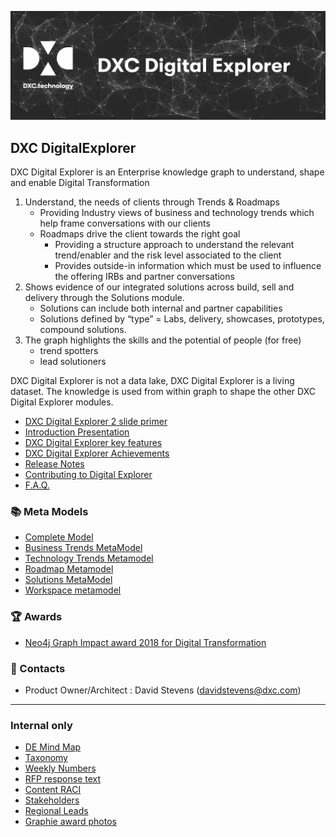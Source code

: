 ![banner](images/banner.png)

## DXC DigitalExplorer 

DXC Digital Explorer is an Enterprise knowledge graph to understand, shape and enable Digital Transformation
1.	Understand, the needs of  clients through Trends & Roadmaps
    - Providing Industry views of business and technology trends which help frame conversations with our clients
    - Roadmaps drive the client towards the right goal
        - Providing a structure approach to understand the relevant trend/enabler and the risk level associated to the client
        - Provides outside-in information which must be used to influence the offering IRBs and partner conversations
2.	Shows evidence of our integrated solutions across build, sell and delivery through the Solutions module.
    - Solutions can include both internal and partner capabilities
    - Solutions defined by “type” = Labs, delivery, showcases, prototypes, compound solutions.
3.	The graph highlights the skills and the potential of people (for free)
    - trend spotters
    - lead solutioners

DXC Digital Explorer is not a data lake, DXC Digital Explorer is a living dataset.  The knowledge is used from within graph to shape the other DXC Digital Explorer modules. 

* [DXC Digital Explorer 2 slide primer](https://github.com/dxc-technology/dxc-digitalexplorer/blob/master/SongSheet/readme.md)
* [Introduction Presentation](https://github.com/dxc-technology/dxc-digitalexplorer/blob/master/Presentations/DXC%20Digital%20Explorer.Overview.ShortVersion.pptx)
* [DXC Digital Explorer key features](https://github.com/dxc-technology/dxc-digitalexplorer/blob/master/deFeatures.md)
* [DXC Digital Explorer Achievements](https://github.com/dxc-technology/dxc-digitalexplorer/blob/master/Achievements.md)
* [Release Notes](https://github.com/dxc-technology/dxc-digitalexplorer/blob/master/ReleaseNotes)
* [Contributing to Digital Explorer](https://github.com/dxc-technology/dxc-digitalexplorer/blob/master/contributing.md)
* [F.A.Q.](https://github.com/dxc-technology/dxc-digitalexplorer/blob/master/SongSheet/faq.md)

### :books: Meta Models
* [Complete Model](https://github.com/dxc-technology/dxc-digitalexplorer/blob/master/DataModels/completeModel.md)
* [Business Trends MetaModel](https://github.com/dxc-technology/dxc-digitalexplorer/blob/master/DataModels/BusinessTrendMetaModel.md)
* [Technology Trends Metamodel](https://github.com/dxc-technology/dxc-digitalexplorer/blob/master/DataModels/TechnologyTrendMetaModel.md)
* [Roadmap Metamodel](https://github.com/dxc-technology/dxc-digitalexplorer/blob/master/DataModels/RoadmapMetaModel.md)
* [Solutions MetaModel](https://github.com/dxc-technology/dxc-digitalexplorer/blob/master/DataModels/SolutionMetaModel.md)
* [Workspace metamodel](https://github.com/dxc-technology/dxc-digitalexplorer/blob/master/DataModels/WorkspaceMetaModel.md)

### :trophy: Awards
* [Neo4j Graph Impact award 2018 for Digital Transformation](https://neo4j.com/news/2018-graphie-award-winners/)

### :busts_in_silhouette: Contacts

* Product Owner/Architect : David Stevens (davidstevens@dxc.com)

---

### Internal only

* [DE Mind Map](internalContent/deMindMap.md)
* [Taxonomy](internalContent/Taxonomy/readme.md)
* [Weekly Numbers](internalContent/WeeklyNumbers.md)
* [RFP response text](internalContent/rfp_DigitalExplorer_response.md)
* [Content RACI](internalContent/ContentRACI.md)
* [Stakeholders](internalContent/Stakeholders.md)
* [Regional Leads](internalContent/regionalLeads.md)
* [Graphie award photos](internalContent/GraphieAwards.readme.md)
